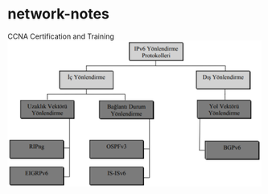 # network-notes
CCNA Certification and Training
<IMG SRC="https://github.com/atakandenzakdmr/network-notes/blob/a281800e54840264e57e337f3d30c8c3a0989d9c/images/routing-protocols.PNG" ALIGN=CENTER>
